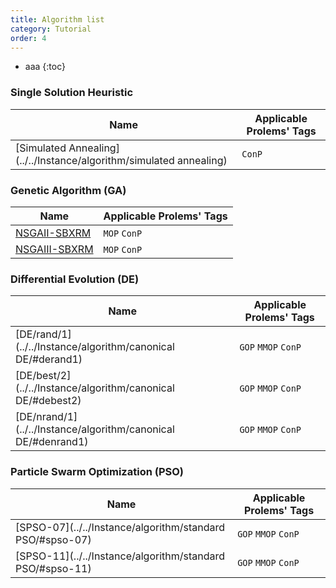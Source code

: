 ```yaml
---
title: Algorithm list
category: Tutorial
order: 4
---
```

- aaa
{:toc}

### Single Solution Heuristic

|Name|Applicable Prolems' Tags|
|-|-|
|[Simulated Annealing](../../Instance/algorithm/simulated annealing)|``ConP``|

### Genetic Algorithm (GA)

|Name|Applicable Prolems' Tags|
|-|-|
|[NSGAII-SBXRM](../../Instance/algorithm/NSGAII/#nsgaii-sbxrm)|``MOP`` ``ConP``|
|[NSGAIII-SBXRM](../../Instance/algorithm/NSGAIII/#nsgaiii-sbxrm)|``MOP`` ``ConP``|

### Differential Evolution (DE)

|Name|Applicable Prolems' Tags|
|-|-|
|[DE/rand/1](../../Instance/algorithm/canonical DE/#derand1)|``GOP`` ``MMOP`` ``ConP``|
|[DE/best/2](../../Instance/algorithm/canonical DE/#debest2)|``GOP`` ``MMOP`` ``ConP``|
|[DE/nrand/1](../../Instance/algorithm/canonical DE/#denrand1)|``GOP`` ``MMOP`` ``ConP``|

### Particle Swarm Optimization (PSO)

|Name|Applicable Prolems' Tags|
|-|-|
|[SPSO-07](../../Instance/algorithm/standard PSO/#spso-07)|``GOP`` ``MMOP`` ``ConP``|
|[SPSO-11](../../Instance/algorithm/standard PSO/#spso-11)|``GOP`` ``MMOP`` ``ConP``|